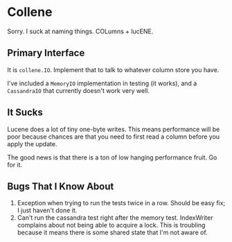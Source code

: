 # Collene

Sorry. I suck at naming things. COLumns + lucENE.

## Primary Interface

It is `collene.IO`. Implement that to talk to whatever column store you have.

I've included a `MemoryIO` implementation in testing (it works), and a `CassandraIO` that currently doesn't work very well.

## It Sucks

Lucene does a lot of tiny one-byte writes. This means performance will be poor because chances are that you need to
first read a column before you apply the update.

The good news is that there is a ton of low hanging performance fruit. Go for it.

## Bugs That I Know About

1. Exception when trying to run the tests twice in a row. Should be easy fix; I just haven't done it.
2. Can't run the cassandra test right after the memory test. IndexWriter complains about not being able to acquire a
   lock. This is troubling because it means there is some shared state that I'm not aware of.